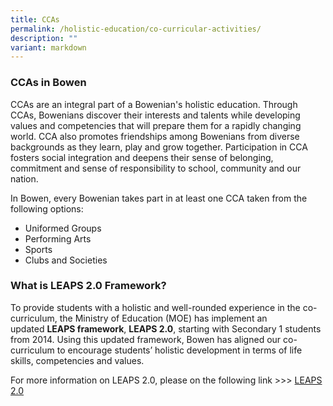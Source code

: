```yaml
---
title: CCAs
permalink: /holistic-education/co-curricular-activities/
description: ""
variant: markdown
---
```

### CCAs in Bowen

CCAs are an integral part of a Bowenian's holistic education. Through CCAs, Bowenians discover their interests and talents while developing values and competencies that will prepare them for a rapidly changing world. CCA also promotes friendships among Bowenians from diverse backgrounds as they learn, play and grow together. Participation in CCA fosters social integration and deepens their sense of belonging, commitment and sense of responsibility to school, community and our nation.

In Bowen, every Bowenian takes part in at least one CCA taken from the following options:


*   Uniformed Groups
*   Performing Arts
*   Sports
*   Clubs and Societies

### What is LEAPS 2.0 Framework?


To provide students with a holistic and well-rounded experience in the co-curriculum, the Ministry of Education (MOE) has implement an updated **LEAPS framework**, **LEAPS 2.0**, starting with Secondary 1 students from 2014. Using this updated framework, Bowen has aligned our co-curriculum to encourage students’ holistic development in terms of life skills, competencies and values.

  

For more information on LEAPS 2.0, please on the following link >>> [LEAPS 2.0](https://www.moe.gov.sg/education-in-sg/our-programmes/cca/leaps2-0)